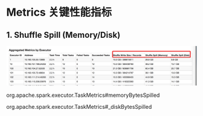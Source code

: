 # Metrics 关键性能指标

## 1. Shuffle Spill (Memory/Disk)
![](ShuffleSpill.png)



org.apache.spark.executor.TaskMetrics#memoryBytesSpilled

org.apache.spark.executor.TaskMetrics#_diskBytesSpilled